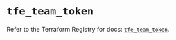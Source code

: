 # `tfe_team_token`

Refer to the Terraform Registry for docs: [`tfe_team_token`](https://registry.terraform.io/providers/hashicorp/tfe/0.70.0/docs/resources/team_token).
